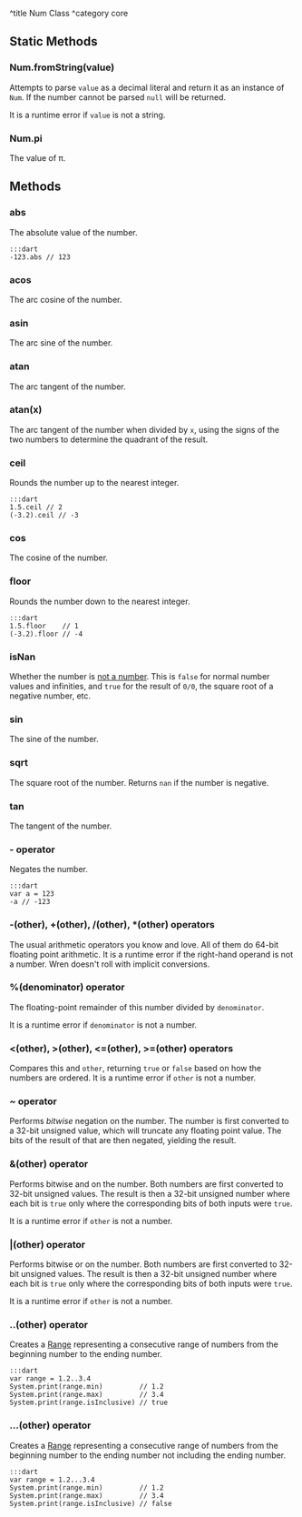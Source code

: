^title Num Class
^category core

## Static Methods

### Num.**fromString**(value)

Attempts to parse `value` as a decimal literal and return it as an instance of
`Num`. If the number cannot be parsed `null` will be returned.

It is a runtime error if `value` is not a string.

### Num.**pi**

The value of π.

## Methods

### **abs**

The absolute value of the number.

    :::dart
    -123.abs // 123

### **acos**

The arc cosine of the number.

### **asin**

The arc sine of the number.

### **atan**

The arc tangent of the number.

### **atan**(x)

The arc tangent of the number when divided by `x`, using the signs of the two
numbers to determine the quadrant of the result.

### **ceil**

Rounds the number up to the nearest integer.

    :::dart
    1.5.ceil // 2
    (-3.2).ceil // -3

### **cos**

The cosine of the number.

### **floor**

Rounds the number down to the nearest integer.

    :::dart
    1.5.floor    // 1
    (-3.2).floor // -4

### **isNan**

Whether the number is [not a number](http://en.wikipedia.org/wiki/NaN). This is
`false` for normal number values and infinities, and `true` for the result of
`0/0`, the square root of a negative number, etc.

### **sin**

The sine of the number.

### **sqrt**

The square root of the number. Returns `nan` if the number is negative.

### **tan**

The tangent of the number.

### **-** operator

Negates the number.

    :::dart
    var a = 123
    -a // -123

### **-**(other), **+**(other), **/**(other), **\***(other) operators

The usual arithmetic operators you know and love. All of them do 64-bit
floating point arithmetic. It is a runtime error if the right-hand operand is
not a number. Wren doesn't roll with implicit conversions.

### **%**(denominator) operator

The floating-point remainder of this number divided by `denominator`.

It is a runtime error if `denominator` is not a number.

### **&lt;**(other), **&gt;**(other), **&lt;=**(other), **&gt;=**(other) operators

Compares this and `other`, returning `true` or `false` based on how the numbers
are ordered. It is a runtime error if `other` is not a number.

### **~** operator

Performs *bitwise* negation on the number. The number is first converted to a
32-bit unsigned value, which will truncate any floating point value. The bits
of the result of that are then negated, yielding the result.

### **&**(other) operator

Performs bitwise and on the number. Both numbers are first converted to 32-bit
unsigned values. The result is then a 32-bit unsigned number where each bit is
`true` only where the corresponding bits of both inputs were `true`.

It is a runtime error if `other` is not a number.

### **|**(other) operator

Performs bitwise or on the number. Both numbers are first converted to 32-bit
unsigned values. The result is then a 32-bit unsigned number where each bit is
`true` only where the corresponding bits of both inputs were `true`.

It is a runtime error if `other` is not a number.

### **..**(other) operator

Creates a [Range](core/range.html) representing a consecutive range of numbers
from the beginning number to the ending number.

    :::dart
    var range = 1.2..3.4
    System.print(range.min)         // 1.2
    System.print(range.max)         // 3.4
    System.print(range.isInclusive) // true

### **...**(other) operator

Creates a [Range](core/range.html) representing a consecutive range of numbers
from the beginning number to the ending number not including the ending number.

    :::dart
    var range = 1.2...3.4
    System.print(range.min)         // 1.2
    System.print(range.max)         // 3.4
    System.print(range.isInclusive) // false

